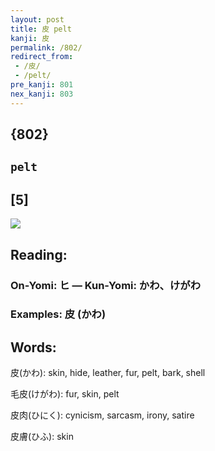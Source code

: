 ```yaml
---
layout: post
title: 皮 pelt
kanji: 皮
permalink: /802/
redirect_from:
 - /皮/
 - /pelt/
pre_kanji: 801
nex_kanji: 803
---
```


## {802}

## `pelt`

## [5]

<div class="stroke"><img src="E79AAE.png" /></div>

## Reading:

### On-Yomi: ヒ &mdash; Kun-Yomi: かわ、けがわ

### Examples: 皮 (かわ)

## Words:

皮(かわ): skin, hide, leather, fur, pelt, bark, shell

毛皮(けがわ): fur, skin, pelt

皮肉(ひにく): cynicism, sarcasm, irony, satire

皮膚(ひふ): skin
